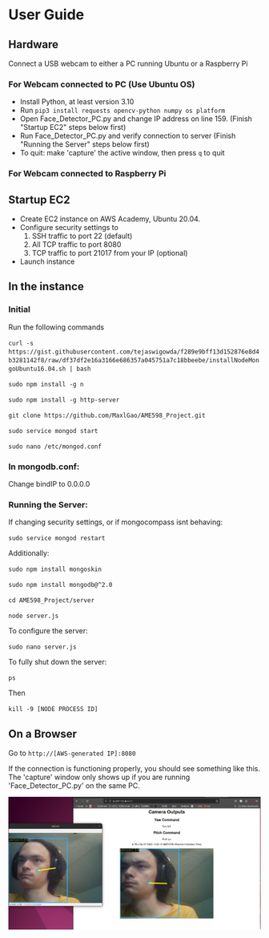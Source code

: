 # User Guide

## Hardware
Connect a USB webcam to either a PC running Ubuntu or a Raspberry Pi

### For Webcam connected to PC (Use Ubuntu OS)
- Install Python, at least version 3.10
- Run `pip3 install requests opencv-python numpy os platform`
- Open Face_Detector_PC.py and change IP address on line 159. (Finish "Startup EC2" steps below first)
- Run Face_Detector_PC.py and verify connection to server (Finish "Running the Server" steps below first)
- To quit: make 'capture' the active window, then press `q` to quit

### For Webcam connected to Raspberry Pi


## Startup EC2

- Create EC2 instance on AWS Academy, Ubuntu 20.04.
- Configure security settings to 
    1. SSH traffic to port 22 (default)
    2. All TCP traffic to port 8080
    3. TCP traffic to port 21017 from your IP (optional)
- Launch instance

## In the instance
### Initial
Run the following commands

`curl -s https://gist.githubusercontent.com/tejaswigowda/f289e9bff13d152876e8d4b3281142f8/raw/df37df2e16a3166e686357a045751a7c18bbeebe/installNodeMongoUbuntu16.04.sh | bash`

`sudo npm install -g n`

`sudo npm install -g http-server`

`git clone https://github.com/MaxlGao/AME598_Project.git`

`sudo service mongod start`

`sudo nano /etc/mongod.conf`

### In mongodb.conf:

Change bindIP to 0.0.0.0

### Running the Server:

If changing security settings, or if mongocompass isnt behaving: 

`sudo service mongod restart` 

Additionally:

`sudo npm install mongoskin`

`sudo npm install mongodb@^2.0`

`cd AME598_Project/server`

`node server.js`

To configure the server: 

`sudo nano server.js`

To fully shut down the server:

`ps`

Then

`kill -9 [NODE PROCESS ID]`

## On a Browser

Go to `http://[AWS-generated IP]:8080`

If the connection is functioning properly, you should see something like this. The 'capture' window only shows up if you are running 'Face_Detector_PC.py' on the same PC.

![First Test Results](screenshot_1.png "First Test Results")